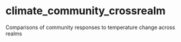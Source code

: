 # climate_community_crossrealm
Comparisons of community responses to temperature change across realms
